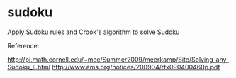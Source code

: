 # sudoku
Apply Sudoku rules and Crook's algorithm to solve Sudoku


Reference: 

http://pi.math.cornell.edu/~mec/Summer2009/meerkamp/Site/Solving_any_Sudoku_II.html
http://www.ams.org/notices/200904/rtx090400460p.pdf
